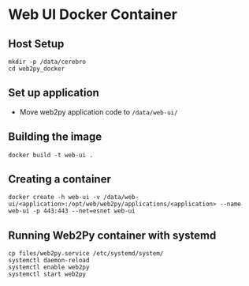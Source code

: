# Web UI Docker Container

## Host Setup

```
mkdir -p /data/cerebro
cd web2py_docker
```

## Set up application

- Move web2py application code to `/data/web-ui/`

## Building the image

```
docker build -t web-ui .
```

## Creating a container

```
docker create -h web-ui -v /data/web-ui/<application>:/opt/web/web2py/applications/<application> --name web-ui -p 443:443 --net=esnet web-ui
```

## Running Web2Py container with systemd

```
cp files/web2py.service /etc/systemd/system/
systemctl daemon-reload
systemctl enable web2py
systemctl start web2py
```

